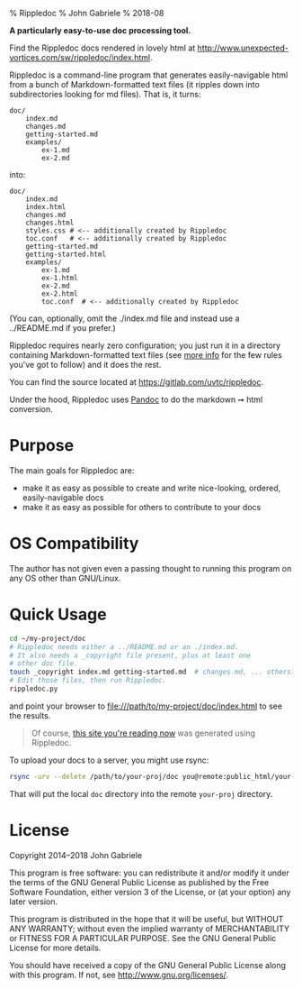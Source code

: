 % Rippledoc
% John Gabriele
% 2018-08

**A particularly easy-to-use doc processing tool.**

Find the Rippledoc docs rendered in lovely html at
<http://www.unexpected-vortices.com/sw/rippledoc/index.html>.

Rippledoc is a command-line program that generates easily-navigable
html from a bunch of Markdown-formatted text files (it ripples down
into subdirectories looking for md files). That is, it turns:

~~~
doc/
    index.md
    changes.md
    getting-started.md
    examples/
        ex-1.md
        ex-2.md
~~~

into:

~~~
doc/
    index.md
    index.html
    changes.md
    changes.html
    styles.css # <-- additionally created by Rippledoc
    toc.conf   # <-- additionally created by Rippledoc
    getting-started.md
    getting-started.html
    examples/
        ex-1.md
        ex-1.html
        ex-2.md
        ex-2.html
        toc.conf  # <-- additionally created by Rippledoc
~~~

(You can, optionally, omit the ./index.md file and instead use a
../README.md if you prefer.)

Rippledoc requires nearly zero configuration; you just run it in a
directory containing Markdown-formatted text files (see [more
info](more-info.html) for the few rules you've got to follow) and it
does the rest.

You can find the source located at
<https://gitlab.com/uvtc/rippledoc>.

Under the hood, Rippledoc uses [Pandoc](http://pandoc.org/) to do the
markdown ➞ html conversion.


Purpose
=======

The main goals for Rippledoc are:

  * make it as easy as possible to create and write nice-looking,
    ordered, easily-navigable docs
  * make it as easy as possible for others to contribute to your docs



OS Compatibility
================

The author has not given even a passing thought to running this
program on any OS other than GNU/Linux.



Quick Usage
===========

~~~bash
cd ~/my-project/doc
# Rippledoc needs either a ../README.md or an ./index.md.
# It also needs a _copyright file present, plus at least one
# other doc file.
touch _copyright index.md getting-started.md  # changes.md, ... others?
# Edit those files, then run Rippledoc.
rippledoc.py
~~~

and point your browser to <file:///path/to/my-project/doc/index.html>
to see the results.

> Of course, [this site you're reading
> now](http://www.unexpected-vortices.com/sw/rippledoc/index.html) was
> generated using Rippledoc.

To upload your docs to a server, you might use rsync:

~~~bash
rsync -urv --delete /path/to/your-proj/doc you@remote:public_html/your-proj
~~~

That will put the local `doc` directory into the remote `your-proj`
directory.



License
=======

Copyright 2014–2018 John Gabriele

This program is free software: you can redistribute it and/or modify
it under the terms of the GNU General Public License as published by
the Free Software Foundation, either version 3 of the License, or (at
your option) any later version.

This program is distributed in the hope that it will be useful,
but WITHOUT ANY WARRANTY; without even the implied warranty of
MERCHANTABILITY or FITNESS FOR A PARTICULAR PURPOSE.  See the
GNU General Public License for more details.

You should have received a copy of the GNU General Public License
along with this program.  If not, see <http://www.gnu.org/licenses/>.
